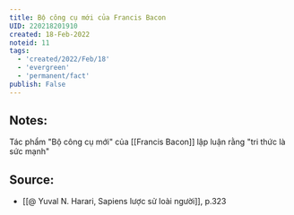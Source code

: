 ```yaml
---
title: Bộ công cụ mới của Francis Bacon
UID: 220218201910
created: 18-Feb-2022
noteid: 11
tags:
  - 'created/2022/Feb/18'
  - 'evergreen'
  - 'permanent/fact'
publish: False
---
```

## Notes:
Tác phẩm "Bộ công cụ mới" của [[Francis Bacon]] lập luận rằng "tri thức là sức mạnh"
 
## Source:
- [[@ Yuval N. Harari, Sapiens lược sử loài người]], p.323



